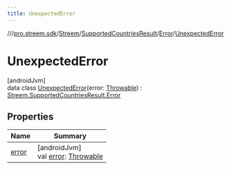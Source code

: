 ```yaml
---
title: UnexpectedError
---
```

//[<root>](../../../../../../index.html)/[pro.streem.sdk](../../../../index.html)/[Streem](../../../index.html)/[SupportedCountriesResult](../../index.html)/[Error](../index.html)/[UnexpectedError](index.html)



# UnexpectedError



[androidJvm]\
data class [UnexpectedError](index.html)(error: [Throwable](https://kotlinlang.org/api/latest/jvm/stdlib/kotlin/-throwable/index.html)) : [Streem.SupportedCountriesResult.Error](../index.html)



## Properties


| Name | Summary |
|---|---|
| [error](error.html) | [androidJvm]<br>val [error](error.html): [Throwable](https://kotlinlang.org/api/latest/jvm/stdlib/kotlin/-throwable/index.html) |

